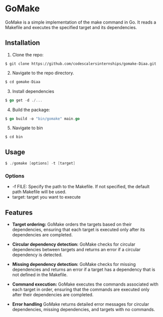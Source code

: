 # GoMake

GoMake is a simple implementation of the make command in Go. It reads a Makefile and executes the specified target and its dependencies.

## Installation

1. Clone the repo:

```git
$ git clone https://github.com/codescalersinternships/gomake-Diaa.git
```

2. Navigate to the repo directory.

```go
$ cd gomake-Diaa
```

3. Install dependencies

```go
$ go get -d ./...
```

4. Build the package:

```go
$ go build -o "bin/gomake" main.go
```

5. Navigate to bin

```git
$ cd bin
```

## Usage

```go
$ ./gomake [options] -t [target]
```

### Options

- -f FILE: Specify the path to the Makefile. If not specified, the default path Makefile will be used.
- target: target you want to execute

## Features
- **Target ordering:** GoMake orders the targets based on their dependencies, ensuring that each target is executed only after its dependencies are completed.
- **Circular dependency detection:** GoMake checks for circular dependencies between targets and returns an error if a circular dependency is detected.

- **Missing dependency detection:** GoMake checks for missing dependencies and returns an error if a target has a dependency that is not defined in the Makefile.

- **Command execution:** GoMake executes the commands associated with each target in order, ensuring that the commands are executed only after their dependencies are completed.

- **Error handling** GoMake returns detailed error messages for circular dependencies, missing dependencies, and targets with no commands.
